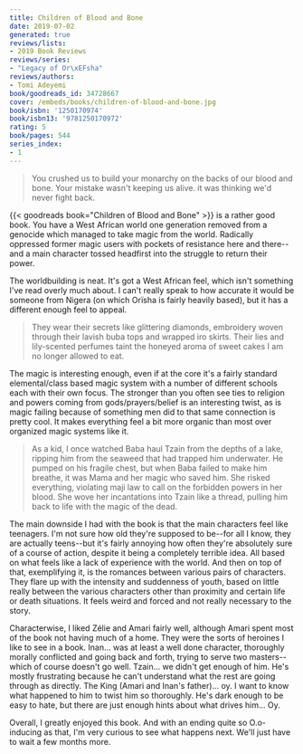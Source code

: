 ```yaml
---
title: Children of Blood and Bone
date: 2019-07-02
generated: true
reviews/lists:
- 2019 Book Reviews
reviews/series:
- "Legacy of Or\xEFsha"
reviews/authors:
- Tomi Adeyemi
book/goodreads_id: 34728667
cover: /embeds/books/children-of-blood-and-bone.jpg
book/isbn: '1250170974'
book/isbn13: '9781250170972'
rating: 5
book/pages: 544
series_index:
- 1
---
```

> You crushed us to build your monarchy on the backs of our blood and bone. Your mistake wasn't keeping us alive. it was thinking we'd never fight back.

{{< goodreads book="Children of Blood and Bone" >}} is a rather good book. You have a West African world one generation removed from a genocide which managed to take magic from the world. Radically oppressed former magic users with pockets of resistance here and there--and a main character tossed headfirst into the struggle to return their power.  

<!--more-->

The worldbuilding is neat. It's got a West African feel, which isn't something I've read overly much about. I can't really speak to how accurate it would be someone from Nigera (on which Orïsha is fairly heavily based), but it has a different enough feel to appeal.  

> They wear their secrets like glittering diamonds, embroidery woven through their lavish buba tops and wrapped iro skirts. Their lies and lily-scented perfumes taint the honeyed aroma of sweet cakes I am no longer allowed to eat.

The magic is interesting enough, even if at the core it's a fairly standard elemental/class based magic system with a number of different schools each with their own focus. The stronger than you often see ties to religion and powers coming from gods/prayers/belief is an interesting twist, as is magic failing because of something men did to that same connection is pretty cool. It makes everything feel a bit more organic than most over organized magic systems like it.  

> As a kid, I once watched Baba haul Tzain from the depths of a lake, ripping him from the seaweed that had trapped him underwater. He pumped on his fragile chest, but when Baba failed to make him breathe, it was Mama and her magic who saved him. She risked everything, violating maji law to call on the forbidden powers in her blood. She wove her incantations into Tzain like a thread, pulling him back to life with the magic of the dead.

The main downside I had with the book is that the main characters feel like teenagers. I'm not sure how old they're supposed to be--for all I know, they are actually teens--but it's fairly annoying how often they're absolutely sure of a course of action, despite it being a completely terrible idea. All based on what feels like a lack of experience with the world. And then on top of that, exemplifying it, is the romances between various pairs of characters. They flare up with the intensity and suddenness of youth, based on little really between the various characters other than proximity and certain life or death situations. It feels weird and forced and not really necessary to the story.  

Characterwise, I liked Zélie and Amari fairly well, although Amari spent most of the book not having much of a home. They were the sorts of heroines I like to see in a book. Inan... was at least a well done character, thoroughly morally conflicted and going back and forth, trying to serve two masters-- which of course doesn't go well. Tzain... we didn't get enough of him. He's mostly frustrating because he can't understand what the rest are going through as directly. The King (Amari and Inan's father)... oy. I want to know what happened to him to twist him so thoroughly. He's dark enough to be easy to hate, but there are just enough hints about what drives him... Oy.  

Overall, I greatly enjoyed this book. And with an ending quite so O.o-inducing as that, I'm very curious to see what happens next. We'll just have to wait a few months more.